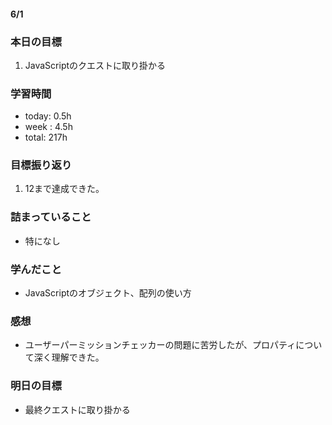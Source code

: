 #### 6/1
### 本日の目標
1. JavaScriptのクエストに取り掛かる
### 学習時間
- today: 0.5h
- week : 4.5h
- total: 217h
### 目標振り返り
1. 12まで達成できた。
### 詰まっていること
- 特になし
### 学んだこと
- JavaScriptのオブジェクト、配列の使い方
### 感想
- ユーザーパーミッションチェッカーの問題に苦労したが、プロパティについて深く理解できた。
### 明日の目標
- 最終クエストに取り掛かる
